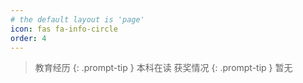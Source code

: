 ```yaml
---
# the default layout is 'page'
icon: fas fa-info-circle
order: 4
---
```


> 教育经历
{: .prompt-tip }
本科在读
> 获奖情况
{: .prompt-tip }
暂无
